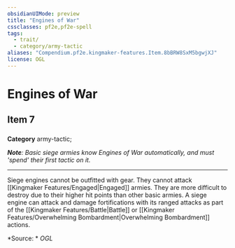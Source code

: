 ```yaml
---
obsidianUIMode: preview
title: "Engines of War"
cssclasses: pf2e,pf2e-spell
tags:
  - trait/
  - category/army-tactic
aliases: "Compendium.pf2e.kingmaker-features.Item.8bBRW8SxM5bgwjXJ"
license: OGL
---
```

# Engines of War
## Item 7
### 

**Category** army-tactic; 




_**Note**: Basic siege armies know Engines of War automatically, and must 'spend' their first tactic on it._

* * *

Siege engines cannot be outfitted with gear. They cannot attack [[Kingmaker Features/Engaged|Engaged]] armies. They are more difficult to destroy due to their higher hit points than other basic armies. A siege engine can attack and damage fortifications with its ranged attacks as part of the [[Kingmaker Features/Battle|Battle]] or [[Kingmaker Features/Overwhelming Bombardment|Overwhelming Bombardment]] actions.

*Source: *
*OGL*